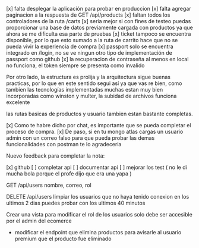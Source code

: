 [x] falta desplegar la aplicación para probar en produccion
[x] falta agregar paginacion a la respuesta de GET /api/products
[x] faltan todos los controladores de la ruta /carts
[x] seria mejor si con fines de testeo puedas proporcionar una base de datos previamente cargada con productos ya que ahora se me dificulta esa parte de pruebas
[x] ticket tampoco se encuentra disponible, por lo que esto sumado a la ruta de carrito hace que no se pueda vivir la experiencia de compra
[x] passport solo se encuentra integrado en /login, no se ve ningun otro tipo de implementación de passport como github 
[x] la recuperacion de contraseña al menos en local no funciona, el token siempre se presenta como invalido

Por otro lado, la estructura es prolija y la arquitectura sigue buenas practicas, por lo que en este sentido segui así ya que vas re bien, como tambien las tecnologías implementadas muchas estan muy bien incorporadas como winston y multer, la subidad de archivos funciona excelente

las rutas basicas de productos y usuario tambien estan bastante completas. 

[x] Como te habre dicho por chat, es importante que se pueda completar el proceso de compra.
[x] De paso, si en tu mongo atlas cargas un usuario admin con un correo falso para que pueda probar las demas funcionalidades con postman te lo agradeceria

Nuevo feedback para completar la nota:

[x] github
[ ] completar api
[ ] documentar api
[ ] mejorar los test ( no le di mucha bola porque el profe dijo que era una yapa )


GET /api/users
nombre, correo, rol

DELETE /api/users
limpiar los usuarios que no haya tenido conexion en los ultimos 2 dias
puedes probar con los ultimos 40 minutos

Crear una vista para modificar el rol de los usuarios solo debe ser accesible por el admin del ecomerce
* modificar el endpoint que elimina productos para avisarle al usuario premium que el producto fue eliminado